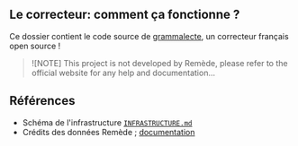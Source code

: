 ## Le correcteur: comment ça fonctionne ?

Ce dossier contient le code source de [grammalecte](https://grammalecte.net/), un correcteur français open source !

> ![NOTE]
> This project is not developed by Remède, please refer to the official website for any help and documentation...

## Références

- Schéma de l'infrastructure [`INFRASTRUCTURE.md`](../INFRASCTRUCTURE.md)
- Crédits des données Remède ; [documentation](../docs/FR.md#données-remède)
